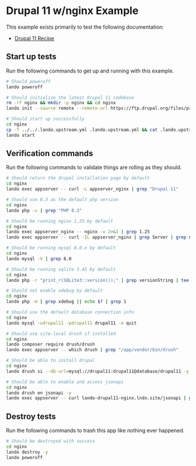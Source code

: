 # Drupal 11 w/nginx Example

This example exists primarily to test the following documentation:

* [Drupal 11 Recipe](https://docs.lando.dev/config/drupal10.html)

## Start up tests

Run the following commands to get up and running with this example.

```bash
# Should poweroff
lando poweroff

# Should initialize the latest Drupal 11 codebase
rm -rf nginx && mkdir -p nginx && cd nginx
lando init --source remote --remote-url https://ftp.drupal.org/files/projects/drupal-11.0.x-dev.tar.gz --remote-options="--strip-components 1" --recipe drupal11 --webroot . --name lando-drupal11-nginx --option via=nginx

# Should start up successfully
cd nginx
cp -f ../../.lando.upstream.yml .lando.upstream.yml && cat .lando.upstream.yml
lando start
```

## Verification commands

Run the following commands to validate things are rolling as they should.

```bash
# Should return the drupal installation page by default
cd nginx
lando exec appserver -- curl -L appserver_nginx | grep "Drupal 11"

# Should use 8.3 as the default php version
cd nginx
lando php -v | grep "PHP 8.3"

# Should be running nginx 1.25 by default
cd nginx
lando exec appserver_nginx -- nginx -v 2>&1 | grep 1.25
lando exec appserver -- curl -IL appserver_nginx | grep Server | grep nginx

# Should be running mysql 8.0.x by default
cd nginx
lando mysql -V | grep 8.0

# Should be running sqlite 3.45 by default
cd nginx
lando php -r "print_r(SQLite3::version());" | grep versionString | tee >(cat 1>&2) | grep 3.45

# Should not enable xdebug by default
cd nginx
lando php -m | grep xdebug || echo $? | grep 1

# Should use the default database connection info
cd nginx
lando mysql -udrupal11 -pdrupal11 drupal11 -e quit

# Should use site-local drush if installed
cd nginx
lando composer require drush/drush
lando exec appserver -- which drush | grep "/app/vendor/bin/drush"

# Should be able to install drupal
cd nginx
lando drush si --db-url=mysql://drupal11:drupal11@database/drupal11 -y

# Should be able to enable and access jsonapi
cd nginx
lando drush en jsonapi -y
lando exec appserver -- curl lando-drupal11-nginx.lndo.site/jsonapi | grep "action--action"
```

## Destroy tests

Run the following commands to trash this app like nothing ever happened.

```bash
# Should be destroyed with success
cd nginx
lando destroy -y
lando poweroff
```
